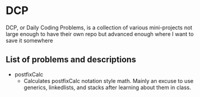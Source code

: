 # DCP

DCP, or Daily Coding Problems, is a collection of various mini-projects not large enough to have their own repo but advanced enough where I want to save it somewhere


## List of problems and descriptions
- postfixCalc
   - Calculates postfixCalc notation style math. Mainly an excuse to use generics, linkedlists, and stacks after learning about them in class.